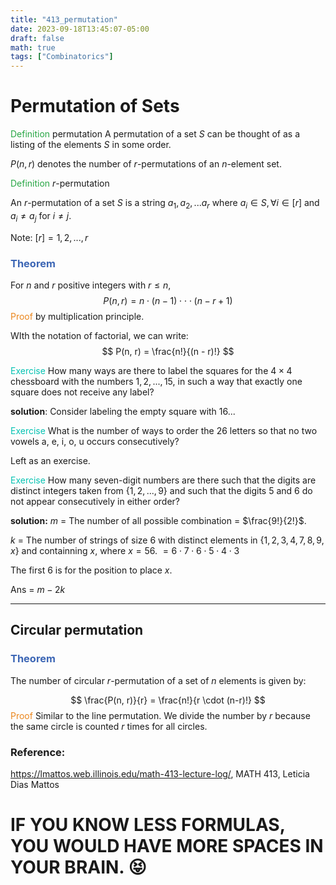 ```yaml
---
title: "413_permutation"
date: 2023-09-18T13:45:07-05:00
draft: false
math: true
tags: ["Combinatorics"]
---
```

# Permutation of Sets

<span style="color:#28a745">Definition</span> permutation
A permutation of a set $S$ can be thought of as a listing of the elements $S$ in some order.

$P(n, r)$ denotes the number of $r$-permutations of an $n$-element set.



<span style="color:#28a745">Definition</span> $r$-permutation

An $r$-permutation of a set $S$ is a string $a_1, a_2, ... a_r$ where $a_i \in S, \forall i \in [r]$ and $a_i \neq a_j$ for $i \neq j$.

Note: $[r] = {1, 2, ..., r}$



### <span style="color:#3c66b5">Theorem</span>

For $n$ and $r$ positive integers with $r \leq n$, 
$$
P(n, r) = n \cdot (n - 1) \cdot \cdot \cdot(n - r + 1)
$$
<span style="color:#eb861c">Proof</span> by multiplication principle.

WIth the notation of factorial, we can write: 
$$
P(n, r) = \frac{n!}{(n - r)!}
$$

<span style="color:#04c2b2">Exercise</span>
How many ways are there to label the squares for the $4 \times 4$ chessboard with the numbers $1,2, ..., 15$, in such a way that exactly one square does not receive any label? 

**solution**: Consider labeling the empty square with 16...

<span style="color:#04c2b2">Exercise</span>
What is the number of ways to order the 26 letters so that no two vowels a, e, i, o, u occurs consecutively?

Left as an exercise. 



<span style="color:#04c2b2">Exercise</span>
How many seven-digit numbers are there such that the digits are distinct integers taken from $\{1, 2, ..., 9\}$ and such that the digits 5 and 6 do not appear consecutively in either order?

**solution:** 
$m$ = The number of all possible combination = $\frac{9!}{2!}$.

$k$ = The number of strings of size 6 with distinct elements in $\{1, 2, 3, 4, 7, 8, 9, x\}$ and containning $x$, where $x = 56$.
$= 6 \cdot 7 \cdot 6 \cdot 5 \cdot 4 \cdot 3$

The first 6 is for the position to place $x$.

Ans = $m - 2k$

---

## Circular permutation

### <span style="color:#3c66b5">Theorem</span>

The number of circular $r$-permutation of a set of $n$ elements is given by: 


$$
\frac{P(n, r)}{r} = \frac{n!}{r \cdot (n-r)!}
$$
<span style="color:#eb861c">Proof</span> 
Similar to the line permutation. We divide the number by $r$ because the same circle is counted $r$ times for all circles. 


### Reference:

https://lmattos.web.illinois.edu/math-413-lecture-log/, MATH 413, Leticia Dias Mattos



# IF YOU KNOW LESS FORMULAS, YOU WOULD HAVE MORE SPACES IN YOUR BRAIN. 😝

